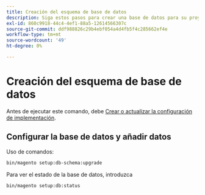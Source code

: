```yaml
---
title: Creación del esquema de base de datos
description: Siga estos pasos para crear una base de datos para su proyecto de Adobe Commerce.
exl-id: 860c9918-44c4-4ef1-88a5-12614566307c
source-git-commit: ddf988826c29b4ebf054a4d4fb5f4c285662ef4e
workflow-type: tm+mt
source-wordcount: '49'
ht-degree: 0%

---
```


# Creación del esquema de base de datos

Antes de ejecutar este comando, debe [Crear o actualizar la configuración de implementación](deployment.md).

## Configurar la base de datos y añadir datos

Uso de comandos:

```bash
bin/magento setup:db-schema:upgrade
```

Para ver el estado de la base de datos, introduzca

```bash
bin/magento setup:db:status
```
